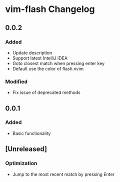 <!-- Keep a Changelog guide -> https://keepachangelog.com -->

# vim-flash Changelog

## 0.0.2
### Added
- Update description
- Support latest IntelliJ IDEA
- Goto closest match when pressing enter key
- Default use the color of flash.nvim

### Modified
- Fix issue of deprecated methods

## 0.0.1
### Added
- Basic functionality

## [Unreleased]

### Optimization

- Jump to the most recent match by pressing Enter


